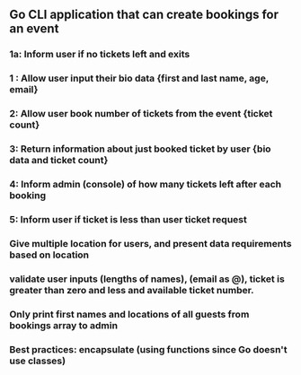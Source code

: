 ## Go CLI application that can create bookings for an event

### 1a: Inform user if no tickets left and exits

### 1 : Allow user input their bio data {first and last name, age, email}

### 2: Allow user book number of tickets from the event {ticket count}

### 3: Return information about just booked ticket by user {bio data and ticket count}

### 4: Inform admin (console) of how many tickets left after each booking

### 5: Inform user if ticket is less than user ticket request

### Give multiple location for users, and present data requirements based on location

### validate user inputs (lengths of names), (email as @), ticket is greater than zero and less and available ticket number.

### Only print first names and locations of all guests from bookings array to admin

### Best practices: encapsulate (using functions since Go doesn't use classes)
